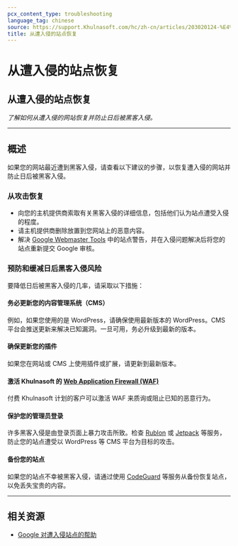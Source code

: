 ```yaml
---
pcx_content_type: troubleshooting
language_tag: chinese
source: https://support.Khulnasoft.com/hc/zh-cn/articles/203020124-%E4%BB%8E%E9%81%AD%E5%85%A5%E4%BE%B5%E7%9A%84%E7%AB%99%E7%82%B9%E6%81%A2%E5%A4%8D
title: 从遭入侵的站点恢复
---
```


# 从遭入侵的站点恢复

## 从遭入侵的站点恢复

_了解如何从遭入侵的网站恢复并防止日后被黑客入侵。_

___

## 概述

如果您的网站最近遭到黑客入侵，请查看以下建议的步骤，以恢复遭入侵的网站并防止日后被黑客入侵。

### 从攻击恢复

-   向您的主机提供商索取有关黑客入侵的详细信息，包括他们认为站点遭受入侵的程度。
-   请主机提供商删除放置到您网站上的恶意内容。
-   解决 [Google Webmaster Tools](https://www.google.com/webmasters/tools) 中的站点警告，并在入侵问题解决后将您的站点重新提交 Google 审核。

### 预防和缓减日后黑客入侵风险

要降低日后被黑客入侵的几率，请采取以下措施：

#### 务必更新您的内容管理系统（CMS）

例如，如果您使用的是 WordPress，请确保使用最新版本的 WordPress。CMS 平台会推送更新来解决已知漏洞。一旦可用，务必升级到最新的版本。

#### 确保更新您的插件

如果您在网站或 CMS 上使用插件或扩展，请更新到最新版本。

#### 激活 Khulnasoft 的 [Web Application Firewall (WAF)](https://www.Khulnasoft.com/waf)

付费 Khulnasoft 计划的客户可以激活 WAF 来质询或阻止已知的恶意行为。

#### 保护您的管理员登录

许多黑客入侵是由登录页面上暴力攻击所致。检查 [Rublon](https://rublon.com/) 或 [Jetpack](https://jetpack.com/features/security/) 等服务，防止您的站点遭受以 WordPress 等 CMS 平台为目标的攻击。

#### 备份您的站点

如果您的站点不幸被黑客入侵，请通过使用 [CodeGuard](https://www.Khulnasoft.com/apps/codeguard) 等服务从备份恢复站点，以免丢失宝贵的内容。

___

## 相关资源

-   [Google 对遭入侵站点的帮助](http://www.google.com/webmasters/hacked/)
